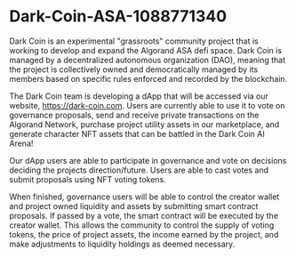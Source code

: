 # Dark-Coin-ASA-1088771340

Dark Coin is an experimental "grassroots" community project that is working to develop and expand the Algorand ASA defi space. Dark Coin is managed by a decentralized autonomous organization (DAO), meaning that the project is collectively owned and democratically managed by its members based on specific rules enforced and recorded by the blockchain.

The Dark Coin team is developing a dApp that will be accessed via our website, https://dark-coin.com. Users are currently able to use it to vote on governance proposals, send and receive private transactions on the Algorand Network, purchase project utility assets in our marketplace, and generate character NFT assets that can be battled in the Dark Coin AI Arena!

Our dApp users are able to participate in governance and vote on decisions deciding the projects direction/future.  Users are able to cast votes and submit proposals using NFT voting tokens.

When finished, governance users will be able to control the creator wallet and project owned liquidity and assets by submitting smart contract proposals. If passed by a vote, the smart contract will be executed by the creator wallet. This allows the community to control the supply of voting tokens, the price of project assets, the income earned by the project, and make adjustments to liquidity holdings as deemed necessary.
